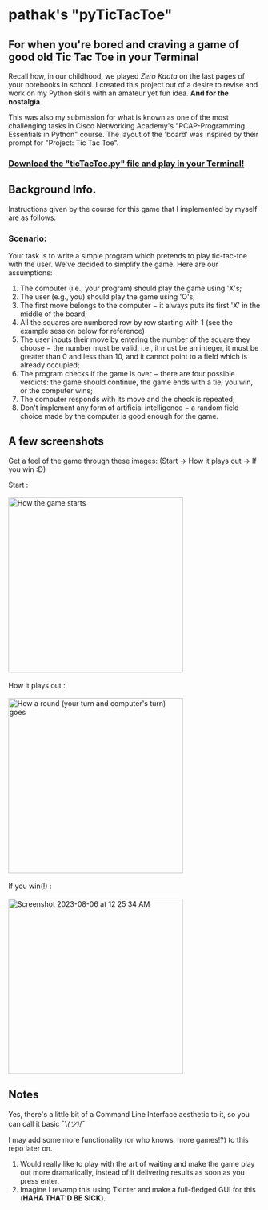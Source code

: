 # pathak's "pyTicTacToe"
## For when you're bored and craving a game of good old Tic Tac Toe in your Terminal

Recall how, in our childhood, we played <i>Zero Kaata</i> on the last pages of your notebooks in school.
I created this project out of a desire to revise and work on my Python skills with an amateur yet fun idea. <b>And for the nostalgia</b>.

This was also my submission for what is known as one of the most challenging tasks in Cisco Networking Academy's "PCAP-Programming Essentials in Python" course.
The layout of the 'board' was inspired by their prompt for "Project: Tic Tac Toe".

### <ins>Download the "ticTacToe.py" file and play in your Terminal!</ins>

## Background Info.
Instructions given by the course for this game that I implemented by myself are as follows: 
### Scenario:
Your task is to write a simple program which pretends to play tic-tac-toe with the user. We've decided to simplify the game. Here are our assumptions:

1. The computer (i.e., your program) should play the game using 'X's;
2. The user (e.g., you) should play the game using 'O's;
3. The first move belongs to the computer − it always puts its first 'X' in the middle of the board;
4. All the squares are numbered row by row starting with 1 (see the example session below for reference)
5. The user inputs their move by entering the number of the square they choose − the number must be valid, i.e., it must be an integer, it must be greater than 0 and less than 10, and it cannot point to a field which is already occupied;
6. The program checks if the game is over − there are four possible verdicts: the game should continue, the game ends with a tie, you win, or the computer wins;
7. The computer responds with its move and the check is repeated;
8. Don't implement any form of artificial intelligence − a random field choice made by the computer is good enough for the game.

## A few screenshots
Get a feel of the game through these images: (Start -> How it plays out -> If you win :D)

Start :
<br>
<br>
<img width="349" alt="How the game starts" src="https://github.com/adityapathakk/pyTicTacToe/assets/91721440/e95ba557-7c9c-4da8-9096-79046671da8a">
<br>
<br>
How it plays out :
<br>
<br>
<img width="349" alt="How a round (your turn and computer's turn) goes" src="https://github.com/adityapathakk/pyTicTacToe/assets/91721440/d63e5b8d-d11b-4e87-9e81-9231e8101f54">
<br>
<br>
If you win(!) :
<br>
<br>
<img width="349" alt="Screenshot 2023-08-06 at 12 25 34 AM" src="https://github.com/adityapathakk/pyTicTacToe/assets/91721440/66ad72ad-967d-4951-86f0-41b7119c66a7">

## Notes
Yes, there's a little bit of a Command Line Interface aesthetic to it, so you can call it basic ¯\\_(ツ)_/¯

I may add some more functionality (or who knows, more games!?) to this repo later on.
1. Would really like to play with the art of waiting and make the game play out more dramatically, instead of it delivering results as soon as you press enter.
2. Imagine I revamp this using Tkinter and make a full-fledged GUI for this (<b>HAHA THAT'D BE SICK</b>).
